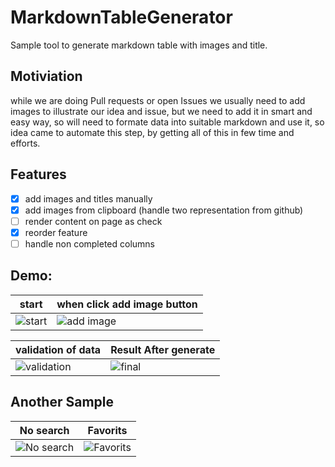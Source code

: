 # MarkdownTableGenerator
Sample tool to generate markdown table with images and title.


## Motiviation 
while we are doing Pull requests or open Issues we usually need to add images to illustrate our idea and issue, but we need to add it in smart and easy way, so 
will need to formate data into suitable markdown and use it, so idea came to automate this step, by getting all of this in few time and efforts. 


## Features 
- [x] add images and titles manually
- [x] add images from clipboard (handle two representation from github) 
- [ ] render content on page as check
- [x] reorder feature
- [ ] handle non completed columns
  
## Demo: 
| start | when click add image button |
| --- | --- |
| ![start](https://github.com/user-attachments/assets/702a8147-f64e-4a2b-b9ac-d7f3599febfe) | ![add image](https://github.com/user-attachments/assets/6b51333c-28ce-4b54-80c0-2b7a5de67f92) |

| validation of data | Result After generate |
| --- | --- |
| ![validation](https://github.com/user-attachments/assets/3574356d-8e4c-4c4e-b993-3c929b82dd10) | ![final](https://github.com/user-attachments/assets/2efa495c-6a91-4833-8f45-85ee15298370) |


## Another Sample 
| No search | Favorits |
| --- | --- |
| ![No search](https://github.com/user-attachments/assets/e2f0c58d-499d-44bc-a304-b7eb8abe9f36) | ![Favorits](https://github.com/user-attachments/assets/29822b91-3b3b-4045-87b3-92044e50ba9e) |



